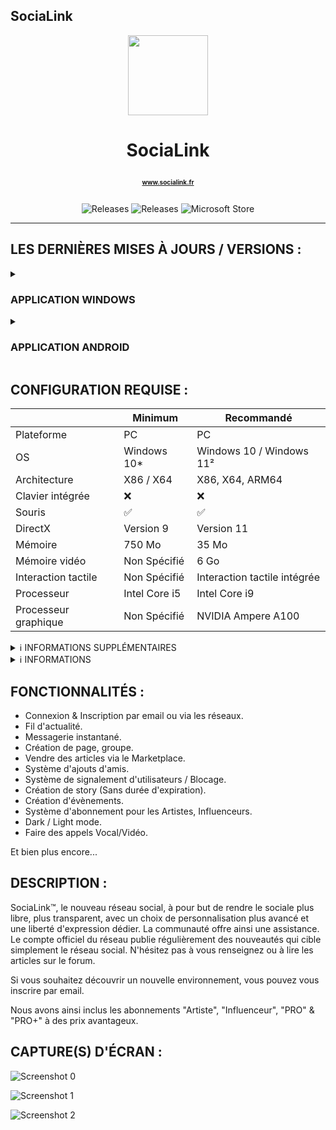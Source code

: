 ## SociaLink

<p align="center">
  <img width="128" align="center" src="https://www.socialink.fr/themes/sunlight/img/icon.png">
</p>
<h1 align="center">
  SociaLink
  <p align="center">
    <a href="https://www.socialink.fr/" style="font-size:10px; target="_blank">www.socialink.fr</a>
  </p>
</h1>
<p align="center">
  <a style="text-decoration:none" href="https://github.com/SIDL-C0R0RATI0N/SociaLink">
    <img src="https://img.shields.io/github/package-json/v/SIDL-C0R0RATI0N/SociaLink?label=VERSION&style=for-the-badge" alt="Releases" />
  </a>
  <a style="text-decoration:none" href="https://github.com/SIDL-C0R0RATI0N/SociaLinkN/releases">
    <img src="https://img.shields.io/github/v/release/SIDL-C0R0RATI0N/SociaLink?include_prereleases&sort=date&style=for-the-badge" alt="Releases" />
  </a>
  <a style="text-decoration:none" href="https://www.microsoft.com/store/apps/9PNKZ53P50WQ">
    <img src="https://img.shields.io/badge/Microsoft%20Store-blue?style=for-the-badge&logo=microsoft" alt="Microsoft Store" />
  </a>
</p>

***

## LES DERNIÈRES MISES À JOURS / VERSIONS :

<details><summary> <h3> APPLICATION WINDOWS</h3></summary>
  <p><br/>
  <img src="https://img.shields.io/badge/VERSION%20WINDOWS%2010%20/%20WINDOWS%2011-blue.svg?style=for-the-badge&logo=windows" alt="Platform" />
  
  | Status | Type | Sortie le | Mise à jour | Version | Nom de l'application | Nouveautés dans la version |
  |:-:|:-:|:-:|:-:|:-:|:-:|:-:|
  | 🟢 | <img src="https://img.shields.io/badge/UWP-orange.svg?style=for-the-badge" alt="Platform" /> | 11/12/2022 | 10/02/2023 | 2.1002.2023.0 | SociaLink | <!--<a href="https://github.com/SIDL-C0R0RATI0N/SociaLink/blob/main/CHANGELOG.md#version-2100120230--10-janvier-2023" target="_blank">Lire ici</a>--> No Changlog |
  | 🔴 | <img src="https://img.shields.io/badge/EXE-red.svg?style=for-the-badge" alt="Platform" /> | N/A | N/A | N/A | SociaLink™ For Messenger | N/A |
  
  <a href="https://github.com/SIDL-C0R0RATI0N/SociaLink/blob/main/RAPPORT/RAPPORT_V2.1002.2023.0.pdf" target="_blank">Résultats des tests</a>

  <details><summary>🔁 PROCHAINE MISES À JOURS</summary>
    <p>
    
   Version Windows 10/11 (APPX)
    
   | Status | Version | Date | Plateform | Nom de l'application |
   |:-:|:-:|:-:|:-:|:-:|
   | 🔴 | 2.1007.2023.0 | 10/07/2023 | <img src="https://img.shields.io/badge/UWP-orange.svg?style=for-the-badge" alt="Platform" /> | SociaLink |
   | 🔴 | 2.1008.2023.0 | 10/08/2023 | <img src="https://img.shields.io/badge/UWP-orange.svg?style=for-the-badge" alt="Platform" /> | SociaLink |
   | 🔴 | 2.1009.2023.0 | 10/09/2023 | <img src="https://img.shields.io/badge/UWP-orange.svg?style=for-the-badge" alt="Platform" /> | SociaLink |
   | 🔴 | 2.1010.2023.0 | 10/10/2023 | <img src="https://img.shields.io/badge/UWP-orange.svg?style=for-the-badge" alt="Platform" /> | SociaLink |
   | 🔴 | 2.1011.2023.0 | 10/11/2023 | <img src="https://img.shields.io/badge/UWP-orange.svg?style=for-the-badge" alt="Platform" /> | SociaLink |
   | 🔴 | 2.1012.2023.0 | 10/12/2023 | <img src="https://img.shields.io/badge/UWP-orange.svg?style=for-the-badge" alt="Platform" /> | SociaLink |
   | 🔴 | 3.2001.2024.0 | 20/01/2024 | <img src="https://img.shields.io/badge/UWP-orange.svg?style=for-the-badge" alt="Platform" /> | SociaLink |
   | 🔴 | 3.2002.2024.0 | 20/02/2024 | <img src="https://img.shields.io/badge/UWP-orange.svg?style=for-the-badge" alt="Platform" /> | SociaLink |
   | 🔴 | 3.2003.2024.0 | 20/03/2024 | <img src="https://img.shields.io/badge/UWP-orange.svg?style=for-the-badge" alt="Platform" /> | SociaLink |
   
   Version Windows 10/11 (.EXE)
   
   | Status | Version | Date | Plateform | Nom de l'application |
   |:-:|:-:|:-:|:-:|:-:|
   | 🟠 | 1.1012.2023.0 | 10/12/2023 | <img src="https://img.shields.io/badge/EXE-red.svg?style=for-the-badge" alt="Platform" /> | SociaLink™ For Messenger |
   | 🔴 | 2.1005.2024.0 | 10/05/2024 | <img src="https://img.shields.io/badge/EXE-red.svg?style=for-the-badge" alt="Platform" /> | SociaLink™ For Messenger |
   | 🔴 | 2.1009.2024.0 | 10/09/2024 | <img src="https://img.shields.io/badge/EXE-red.svg?style=for-the-badge" alt="Platform" /> | SociaLink™ For Messenger |
   | 🔴 | 3.2001.2025.0 | 20/01/2025 | <img src="https://img.shields.io/badge/EXE-red.svg?style=for-the-badge" alt="Platform" /> | SociaLink™ For Messenger |
   
  </p>
</details>

<details><summary>👨‍💻 TESTER LES PROCHAINES VERSIONS</summary>
  <p>

  | Status | Type de version | Version | Nom de l'application | Plateform | Inscription Bêta/Testeur |
  | ------ | --------------- | ------- | -------------------- | --------- | ------------------------ |
  | 🔴 | <img src="https://img.shields.io/badge/PREVIEW-orange.svg?style=for-the-badge" alt="PREVIEW" /> | 2.1002.2023.0 | SociaLink (Preview) | <img src="https://img.shields.io/badge/UWP-orange.svg?style=for-the-badge" alt="Platform" /> | <a target="_blank" href="mailto:developers@sidl-corporation.fr?subject=Demande%20pour%20tester%20la%20version%20PREVIEW%20de%20SociaLink&body=Bonjour%2C%0A%0AJe%20souhaiterais%20obtenir%20la%20version%20PREVIEW%20de%20l'application%20SociaLink%2C%20dont%20voici%20mes%20informations%20ci-dessous%20%3A%20%0A%0AEmail%20compte%20Microsoft%20%3A%20%0ALangue%20%3A%20%0APays%20%3A%20%0A%0AJ'ai%20ainsi%20conscience%20que%20mes%20informations%20ne%20seront%20en%20aucun%20cas%20publi%C3%A9%20sur%20le%20net%2C%20mes%20seulement%20pour%20obtenir%20la%20version%20PREVIEW%20de%20l'application.">S'INSCRIRE MAINTENANT</a> |

  > **Warning**
  > Sachez que si vous souhaitez tester la version _**PREVIEW**_, vous devez vous inscrire à partir d'un lien dédier car la version _**PREVIEW**_ n'est pas disponible    au publique.
  </p>
</details>
<details><summary>ℹ INFORMATIONS</summary>
  <p>
  🟢 = Disponible | 🟠 = En développement | 🔴 = Indisponible
  </p>
</details>
  </p>
</details>

<details><summary> <h3> APPLICATION ANDROID</h3></summary>
  <p><br/>
  <img src="https://img.shields.io/badge/VERSION%20ANDROID-white.svg?style=for-the-badge&logo=android" alt="Platform" />
  
  | Status | Type | Sortie le | Mise à jour | Version | Nom de l'application | Nouveautés dans la version |
  |:-:|:-:|:-:|:-:|:-:|:-:|:-:|
  | 🔴 | <img src="https://img.shields.io/badge/APK-green.svg?style=for-the-badge" alt="Platform" /> | N/A | N/A | N/A | SociaLink | N/A |

<details><summary>👨‍💻 TESTER LES PROCHAINES VERSIONS</summary>
<p>

| Status | Type de version | Version | Nom de l'application | Plateform | Inscription Bêta/Testeur |
| ------ | --------------- | ------- | -------------------- | --------- | ------------------------ |
| 🔴 | <img src="https://img.shields.io/badge/PREVIEW-orange.svg?style=for-the-badge" alt="PREVIEW" /> | 1.0.0.0 | SociaLink (Preview For Android) | <img src="https://img.shields.io/badge/ANDROID-green.svg?style=for-the-badge" alt="Platform" /> | <a target="_blank" href="mailto:developers@sidl-corporation.fr?subject=Demande%20pour%20tester%20la%20version%20PREVIEW%20de%20SociaLink&body=Bonjour%2C%0A%0AJe%20souhaiterais%20obtenir%20la%20version%20PREVIEW%20de%20l'application%20SociaLink%2C%20dont%20voici%20mes%20informations%20ci-dessous%20%3A%20%0A%0AEmail%20compte%20Microsoft%20%3A%20%0ALangue%20%3A%20%0APays%20%3A%20%0A%0AJ'ai%20ainsi%20conscience%20que%20mes%20informations%20ne%20seront%20en%20aucun%20cas%20publi%C3%A9%20sur%20le%20net%2C%20mes%20seulement%20pour%20obtenir%20la%20version%20PREVIEW%20de%20l'application.">S'INSCRIRE MAINTENANT</a> |

</p>
</details>
<details><summary>ℹ INFORMATIONS</summary>
  <p>
  🟢 = Disponible | 🟠 = En développement | 🔴 = Indisponible_
  </p>
</details>
</p>
</details>

## CONFIGURATION REQUISE :

  |            | Minimum | Recommandé |
  | ---------- | ------- | ---------- |
  | Plateforme | PC | PC |
  | OS | Windows 10* | Windows 10 / Windows 11² |
  | Architecture | X86 / X64 | X86, X64, ARM64 |
  | Clavier intégrée | ❌ | ❌ |
  | Souris | ✅ | ✅ |
  | DirectX | Version 9 | Version 11 |
  | Mémoire | 750 Mo | 35 Mo |
  | Mémoire vidéo | Non Spécifié | 6 Go |
  | Interaction tactile | Non Spécifié | Interaction tactile intégrée |
  | Processeur | Intel Core i5 | Intel Core i9 |
  | Processeur graphique | Non Spécifié | NVIDIA Ampere A100 |

                                                                                             
  <details><summary>ℹ INFORMATIONS SUPPLÉMENTAIRES</summary>
  <p>

  ## INFORMATIONS SUPPLÉMENTAIRES

  | Développé par | <a target="_blank" href="https://sidl-corporation.fr/">SIDL CORPORATION</a> |
  |:-:|:-:|
  | Publié par | <a target="_blank" href="https://apps.microsoft.com/store/search?publisher=SIDL%20CORPORATION">SIDL CORPORATION</a> |
  | Date de sortie | 11/12/2022 |
  | Mise à jour | 10/01/2023 |
  | Catégorie | Social |
  | Taille approximative | 1.26 Go |
  | Langues prises en charge | Anglais, Français, Allemand |
  | Version | 2.1001.2023.0 |

  </p>
  </details>
                                                                                             
  <details><summary>ℹ INFORMATIONS</summary>
  <p>

  > (* : Windows 10 version 18362.0 ou supérieure).<br/>
  > (² : L'application peut-être compatible sur Windows 11, mes jamais testé par le développeur). 

  </p>
  </details>

## FONCTIONNALITÉS :

- Connexion & Inscription par email ou via les réseaux.
- Fil d'actualité.
- Messagerie instantané.
- Création de page, groupe.
- Vendre des articles via le Marketplace.
- Système d'ajouts d'amis.
- Système de signalement d'utilisateurs / Blocage.
- Création de story (Sans durée d'expiration).
- Création d'évènements.
- Système d'abonnement pour les Artistes, Influenceurs.
- Dark / Light mode.
- Faire des appels Vocal/Vidéo.


Et bien plus encore...

## DESCRIPTION :

SociaLink™, le nouveau réseau social, à pour but de rendre le sociale plus libre, plus transparent, avec un choix de personnalisation plus avancé et une liberté d'expression dédier. La communauté offre ainsi une assistance. Le compte officiel du réseau publie régulièrement des nouveautés qui cible simplement le réseau social. N'hésitez pas à vous renseignez ou à lire les articles sur le forum.

Si vous souhaitez découvrir un nouvelle environnement, vous pouvez vous inscrire par email.

Nous avons ainsi inclus les abonnements "Artiste", "Influenceur", "PRO" & "PRO+" à des prix avantageux.

## CAPTURE(S) D'ÉCRAN :

  ![Screenshot 0](https://store-images.s-microsoft.com/image/apps.50760.14342329252450351.c0bf64a7-3904-478c-93b9-8d92e0791776.c31bae33-d747-4675-9a1d-c9b9b7ea366e)
  
  ![Screenshot 1](https://store-images.s-microsoft.com/image/apps.12481.14342329252450351.c0bf64a7-3904-478c-93b9-8d92e0791776.82f371ce-1bed-424b-b7c4-4c7d7e0e2dc2)
  
  ![Screenshot 2](https://store-images.s-microsoft.com/image/apps.18861.14342329252450351.c0bf64a7-3904-478c-93b9-8d92e0791776.fddb1315-ae99-444b-a927-21314c0c8147)
  
